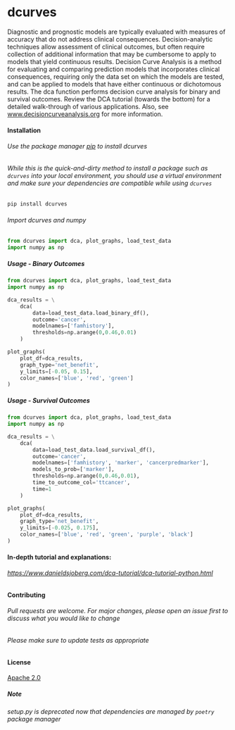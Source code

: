 # dcurves
Diagnostic and prognostic models are typically evaluated with measures of accuracy that do not address clinical
consequences. Decision-analytic techniques allow assessment of clinical outcomes, but often require collection of
additional information that may be cumbersome to apply to models that yield continuous results. Decision Curve
Analysis is a method for evaluating and comparing prediction models that incorporates clinical consequences,
requiring only the data set on which the models are tested, and can be applied to models that have either continuous or
dichotomous results. The dca function performs decision curve analysis for binary and survival outcomes. Review the
DCA tutorial (towards the bottom) for a detailed walk-through of various applications. Also, see
www.decisioncurveanalysis.org for more information.

#### Installation

###### Use the package manager [pip](https://pip.pypa.io/en/stable/) to install dcurves

###### While this is the quick-and-dirty method to install a package such as `dcurves` into your local environment, you should use a virtual environment and make sure your dependencies are compatible while using `dcurves`

```bash
pip install dcurves
```
###### Import dcurves and numpy
```python
from dcurves import dca, plot_graphs, load_test_data
import numpy as np
```
##### Usage - Binary Outcomes
```python
from dcurves import dca, plot_graphs, load_test_data
import numpy as np

dca_results = \
    dca(
        data=load_test_data.load_binary_df(),
        outcome='cancer',
        modelnames=['famhistory'],
        thresholds=np.arange(0,0.46,0.01)
    )

plot_graphs(
    plot_df=dca_results,
    graph_type='net_benefit',
    y_limits=[-0.05, 0.15],
    color_names=['blue', 'red', 'green']
)
```
##### Usage - Survival Outcomes
```python
from dcurves import dca, plot_graphs, load_test_data
import numpy as np

dca_results = \
    dca(
        data=load_test_data.load_survival_df(),
        outcome='cancer',
        modelnames=['famhistory', 'marker', 'cancerpredmarker'],
        models_to_prob=['marker'],
        thresholds=np.arange(0,0.46,0.01),
        time_to_outcome_col='ttcancer',
        time=1
    )

plot_graphs(
    plot_df=dca_results,
    graph_type='net_benefit',
    y_limits=[-0.025, 0.175],
    color_names=['blue', 'red', 'green', 'purple', 'black']
)
```
#### In-depth tutorial and explanations:
###### https://www.danieldsjoberg.com/dca-tutorial/dca-tutorial-python.html

#### Contributing

###### Pull requests are welcome. For major changes, please open an issue first to discuss what you would like to change

###### Please make sure to update tests as appropriate

#### License
[Apache 2.0]([https://choosealicense.com/licenses/apache-2.0/])

##### Note
###### setup.py is deprecated now that dependencies are managed by `poetry` package manager
